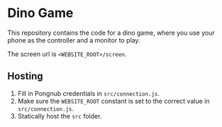 # Dino Game

This repository contains the code for a dino game, where you use your phone as the controller and a monitor to play.

The screen url is `<WEBSITE_ROOT>/screen`.

## Hosting

1. Fill in Pongnub credentials in `src/connection.js`.
2. Make sure the `WEBSITE_ROOT` constant is set to the correct value in `src/connection.js`.
3. Statically host the `src` folder.
